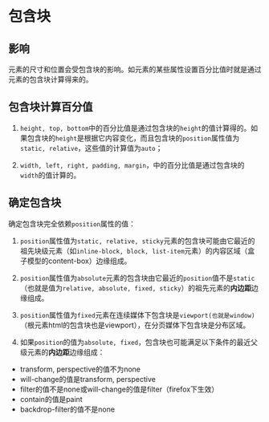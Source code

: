 # 包含块

## 影响

元素的尺寸和位置会受包含块的影响。如元素的某些属性设置百分比值时就是通过元素的包含块计算得来的。

## 包含块计算百分值

1. `height, top, bottom`中的百分比值是通过包含块的`height`的值计算得的。如果包含块的`height`是根据它内容变化，而且包含块的`position`属性值为`static, relative`，这些值的计算值为`auto`；

2. `width, left, right, padding, margin`，中的百分比值是通过包含块的`width`的值计算的。

## 确定包含块

确定包含块完全依赖`position`属性的值：

1. `position`属性值为`static, relative, sticky`元素的包含块可能由它最近的祖先块级元素（如`inline-block, block, list-item`元素）的内容区域（盒子模型的content-box）边缘组成。

2. `position`属性值为`absolute`元素的包含块由它最近的`position`值不是`static`（也就是值为`relative, absolute, fixed, sticky`）的祖先元素的**内边距**边缘组成。

3. `position`属性值为`fixed`元素在连续媒体下包含块是`viewport(也就是window)`（根元素html的包含块也是viewport），在分页媒体下包含块是分布区域。

4. 如果`position`的值为`absolute, fixed`，包含块也可能满足以下条件的最近父级元素的**内边距**边缘组成：

- transform, perspective的值不为none
- will-change的值是transform, perspective
- filter的值不是none或will-change的值是filter（firefox下生效）
- contain的值是paint
- backdrop-filter的值不是none
